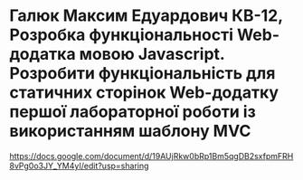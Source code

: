 # Галюк Максим Едуардович КВ-12, Розробка функціональності Web-додатка мовою Javascript. Розробити функціональність для статичних сторінок Web-додатку першої лабораторної роботи із використанням шаблону MVC
https://docs.google.com/document/d/19AUjRkw0bRp1Bm5qgDB2sxfpmFRH8vPg0o3JY_YM4yI/edit?usp=sharing

